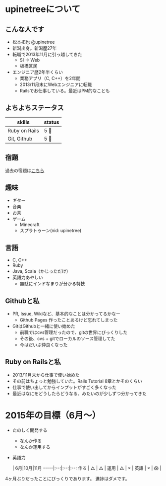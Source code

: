 # upinetreeについて
## こんな人です
* 松本拓也 @upinetree
* 新潟出身。新潟歴27年
* 転職で2013年11月に引っ越してきた
  * SI -> Web
  * 板橋区民
* エンジニア歴2年半くらい
  * 業務アプリ（C, C++）を2年間
  * 2013/11月末にWebエンジニアに転職
  * Railsでお仕事している。最近はPM的なことも

## よちよちステータス

skills        | status
--------------|--------
Ruby on Rails | 5 :cherry_blossom:
Git, Github   | 5 :cherry_blossom:

## 宿題

過去の宿題は[こちら](https://gist.github.com/upinetree/c584c55571b209669867)

## 趣味
* ギター
* 音楽
* お茶
* ゲーム
  * Minecraft
  * スプラトゥーン(nid: upinetree)

## 言語
* C, C++
* Ruby
* Java, Scala（かじっただけ）
* 英語力あやしい
  * 無駄にインドなまりが分かる特技

## Githubと私
* PR, Issue, Wikiなど、基本的なことは分かってるかなー
  * Github Pages 作ったことあるけど忘れてしまった
* GitはGithubと一緒に使い始めた
  * 前職ではcvs管理だったので、gitの世界にびっくりした
  * その後、cvs + gitでローカルのソース管理してた
  * 今はだいぶ仲良くなった

## Ruby on Railsと私
* 2013/11月末から仕事で使い始めた
* その前はちょっと勉強していた。Rails Tutorial 8章とかそのくらい
* 仕事で使い出してからインプットがすごく多くなった
* 最近はなにをどうしたらどうなる、みたいのが少しずつ分かってきた

# 2015年の目標（6月〜）
* たのしく開発する
  * なんか作る
  * なんか運用する
* 英語力

     | 6月|10月|11月
-----|:--:|:--:|:--:
作る | △ | △ |
運用 | △ | × |
英語 | × | :scream: |

4ヶ月ぶりだったことにびっくりであります。
進捗はダメです。
